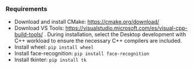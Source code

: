 ### **Requirements**

- Download  and install CMake: https://cmake.org/download/
- Download VS Tools: https://visualstudio.microsoft.com/es/visual-cpp-build-tools/ . During installation, select the Desktop development with C++ workload to ensure the necessary C++ compilers are included.
- Install wheel: `pip install wheel`
- Install face-recognition: `pip install face-recognition`
- Install tkinter: `pip install tk`